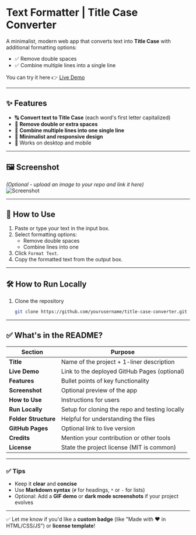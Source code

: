# Text Formatter | Title Case Converter

A minimalist, modern web app that converts text into **Title Case** with additional formatting options:
- ✅ Remove double spaces
- ✅ Combine multiple lines into a single line

You can try it here 👉 [Live Demo](https://yourusername.github.io/title-case-converter)

---

## ✨ Features

- 🔠 **Convert text to Title Case** (each word's first letter capitalized)
- 🔧 **Remove double or extra spaces**
- 🔗 **Combine multiple lines into one single line**
- 🎨 **Minimalist and responsive design**  
- 📱 Works on desktop and mobile

---

## 🖼️ Screenshot  
*(Optional - upload an image to your repo and link it here)*  
![Screenshot](screenshot.png)

---

## 🚀 How to Use
1. Paste or type your text in the input box.
2. Select formatting options:
   - Remove double spaces
   - Combine lines into one
3. Click `Format Text`.
4. Copy the formatted text from the output box.

---

## 🛠️ How to Run Locally
1. Clone the repository  
   ```bash
   git clone https://github.com/yourusername/title-case-converter.git


---

## ✅ What's in the README?
| Section          | Purpose                                        |
|------------------|------------------------------------------------|
| **Title**        | Name of the project + 1-liner description      |
| **Live Demo**    | Link to the deployed GitHub Pages (optional)   |
| **Features**     | Bullet points of key functionality             |
| **Screenshot**   | Optional preview of the app                    |
| **How to Use**   | Instructions for users                         |
| **Run Locally**  | Setup for cloning the repo and testing locally |
| **Folder Structure** | Helpful for understanding the files        |
| **GitHub Pages** | Optional link to live version                  |
| **Credits**      | Mention your contribution or other tools       |
| **License**      | State the project license (MIT is common)      |

---

### ✅ Tips
- Keep it **clear** and **concise**
- Use **Markdown syntax** (`#` for headings, `*` or `-` for lists)
- Optional: Add a **GIF demo** or **dark mode screenshots** if your project evolves

---

✅ Let me know if you'd like a **custom badge** (like "Made with ❤️ in HTML/CSS/JS") or **license template**!
